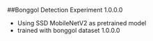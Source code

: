 
##Bonggol Detection Experiment 1.0.0.0
* Using SSD MobileNetV2 as pretrained model
* trained with bonggol dataset 1.0.0.0
